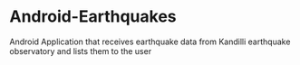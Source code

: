 # Android-Earthquakes
Android Application that receives earthquake data from Kandilli earthquake observatory and lists them to the user
